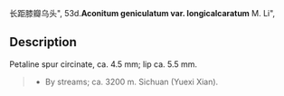 长距膝瓣乌头",
53d.**Aconitum geniculatum var. longicalcaratum** M. Li",

## Description
Petaline spur circinate, ca. 4.5 mm; lip ca. 5.5 mm.

> * By streams; ca. 3200 m. Sichuan (Yuexi Xian).

